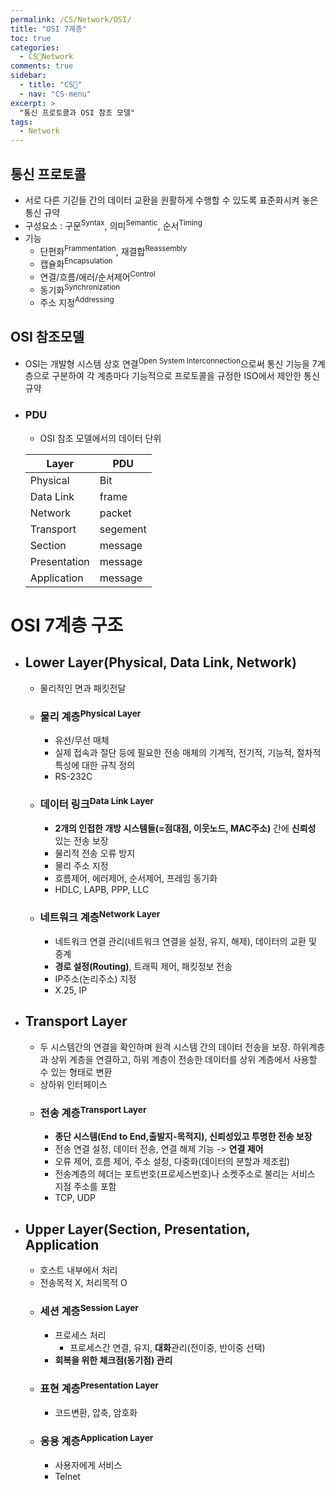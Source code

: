 ```yaml
---
permalink: /CS/Network/OSI/
title: "OSI 7계층"
toc: true
categories:
  - CS🐰Network
comments: true
sidebar:
  - title: "CS🐰"
  - nav: "CS-menu"
excerpt: >
  "통신 프로토콜과 OSI 참조 모델"
tags:
  - Network
---
```



## 통신 프로토콜
- 서로 다른 기긷들 간의 데이터 교환을 원활하게 수행할 수 있도록 표준화시켜 놓은 통신 규약
- 구성요소 : 구문<sup>Syntax</sup>, 의미<sup>Semantic</sup>, 순서<sup>Timing</sup>
- 기능
  - 단편화<sup>Frammentation</sup>, 재결합<sup>Reassembly</sup>
  - 캡슐화<sup>Encapsulation</sup>
  - 연결/흐름/에러/순서제어<sup>Control</sup>
  - 동기화<sup>Synchronization</sup>
  - 주소 지정<sup>Addressing</sup>


## OSI 참조모델
- OSI는 개발형 시스템 상호 연결<sup>Open System Interconnection</sup>으로써 통신 기능을 7계층으로 구분하여 각 계층마다 기능적으로 프로토콜을 규정한 ISO에서 제안한 통신 규약
- ### PDU
  - OSI 참조 모델에서의 데이터 단위
  
  | Layer | PDU |
  | --- | --------|
  | Physical | Bit |
  | Data Link | frame |
  | Network | packet |
  | Transport | segement |
  | Section | message |
  | Presentation | message |
  | Application | message |

# OSI 7계층 구조
- ## Lower Layer(Physical, Data Link, Network)
  - 물리적인 면과 패킷전달
  - ### 물리 계층<sup>Physical Layer</sup>
    - 유선/무선 매체
    - 실제 접속과 절단 등에 필요한 전송 매체의 기계적, 전기적, 기능적, 절차적 특성에 대한 규칙 정의
    - RS-232C
  - ### 데이터 링크<sup>Data Link Layer</sup>
    - **2개의 인접한 개방 시스템들(=점대점, 이웃노드, MAC주소)** 간에 **신뢰성** 있는 전송 보장
    - 물리적 전송 오류 방지
    - 물리 주소 지정
    - 흐름제어, 에러제어, 순서제어, 프레임 동기화
    - HDLC, LAPB, PPP, LLC
  - ### 네트워크 계층<sup>Network Layer</sup>
    - 네트워크 연결 관리(네트워크 연결을 설정, 유지, 해제), 데이터의 교환 및 중계
    - **경로 설정(Routing)**, 트래픽 제어, 패킷정보 전송
    - IP주소(논리주소) 지정
    - X.25, IP
- ## Transport Layer
  - 두 시스템간의 연결을 확인하며 원격 시스템 간의 데이터 전송을 보장. 하위계층과 상위 계층을 연결하고, 하위 계층이 전송한 데이터를 상위 계층에서 사용할 수 있는 형태로 변환
  - 상하위 인터페이스
  - ### 전송 계층<sup>Transport Layer</sup>
    - **종단 시스템(End to End,출발지-목적지), 신뢰성있고 투명한 전송 보장**
    - 전송 연결 설정, 데이터 전송, 연결 해제 기능 -> **연결 제어**
    - 오류 제어, 흐름 제어, 주소 설정, 다중화(데이터의 분할과 제조립)
    - 전송계층의 헤더는 포트번호(프로세스번호)나 소켓주소로 불리는 서비스 지점 주소를 포함
    - TCP, UDP
- ## Upper Layer(Section, Presentation, Application
  - 호스트 내부에서 처리
  - 전송목적 X, 처리목적 O
  - ### 세션 계층<sup>Session Layer</sup>
    - 프로세스 처리
      - 프로세스간 연결, 유지, **대화**관리(전이중, 반이중 선택)
    - **회복을 위한 체크점(동기점) 관리**
  - ### 표현 계층<sup>Presentation Layer</sup>
    - 코드변환, 압축, 암호화
  - ### 응용 계층<sup>Application Layer</sup>
    - 사용자에게 서비스
    - Telnet